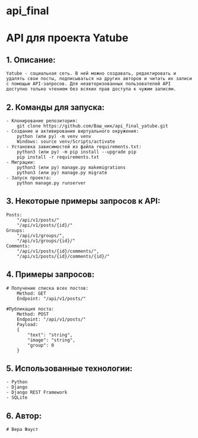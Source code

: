 # api_final
# API для проекта Yatube
## 1. Описание:
    Yatube - социальная сеть. В ней можно создавать, редактировать и удалять свои посты, подписываться на других авторов и читать их записи с помощью API-запросов. Для неавторизованных пользователей API доступно только чтением без всяких прав доступа к чужим записям.


## 2. Команды для запуска:
    - Клонирование репозитория:
        git clone https://github.com/Ваш_ник/api_final_yatube.git
    - Создание и активирование виртуального окружения:
        python (или py) -m venv venv
        Windows: source venv/Scripts/activate
    - Установка зависимостей из файла requirements.txt:
        python3 (или py) -m pip install --upgrade pip
        pip install -r requirements.txt
    - Миграции:
        python3 (или py) manage.py makemigrations
        python3 (или py) manage.py migrate
    - Запуск проекта:
        python manage.py runserver


## 3. Некоторые примеры запросов к API:
    Posts:
        "/api/v1/posts/"
        "/api/v1/posts/{id}/"
    Groups:
        "/api/v1/groups/",
        "/api/v1/groups/{id}/"
    Comments:
        "/api/v1/posts/{id}/comments/",
        "/api/v1/posts/{id}/comments/{id}/"


## 4. Примеры запросов:
    # Получение списка всех постов:
        Method: GET
        Endpoint: "/api/v1/posts/"

    #Публикация поста:
        Method: POST
        Endpoint: "/api/v1/posts/"
        Payload:
        {
            "text": "string",
            "image": "string",
            "group": 0
        }


## 5. Использованные технологии:
    - Python
    - Django
    - Django REST Framework
    - SQLite


## 6. Автор:
    # Вера Фауст